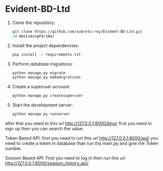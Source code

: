 # Evident-BD-Ltd
1. Clone the repository:
   ```sh
   git clone https://github.com/subreto-roy/Evident-BD-Ltd.git
   cd AmiCodingPariNa/
   ```



2. Install the project dependencies:
   ```sh
   pip install -r requirements.txt
   ```

3. Perform database migrations:
   ```sh
   python manage.py migrate
   python manage.py makemigrations
   ```

4. Create a superuser account:
   ```sh
   python manage.py createsuperuser
   ```

5. Start the development server:
   ```sh
   python manage.py runserver
   ```

after that  you need to this url
http://127.0.0.1:8000/khuj/
first you need to sign up then you can search the value.

Token Based API:
first you need to run this url
http://127.0.0.1:8000/api/
you need to create a token in database 
than run tha main.py and give the Token number.

Session Based API:
First you need to log in then run this url
http://127.0.0.1:8000/seasion_history_api/

